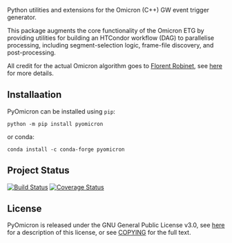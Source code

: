 Python utilities and extensions for the Omicron (C++) GW event trigger generator.

This package augments the core functionality of the Omicron ETG by providing utilities for building an HTCondor workflow (DAG) to parallelise processing, including segment-selection logic, frame-file discovery, and post-processing.

All credit for the actual Omicron algorithm goes to [Florent Robinet](//github.com/FlorentRobinet/), see [here](http://virgo.in2p3.fr/GWOLLUM/v2r2/index.html?Main) for more details.

## Installaation

PyOmicron can be installed using `pip`:

```shell
python -m pip install pyomicron
```

or conda:

```shell
conda install -c conda-forge pyomicron
```

## Project Status

[![Build Status](https://travis-ci.org/gwpy/pyomicron.svg?branch=master)](https://travis-ci.org/gwpy/pyomicron)
[![Coverage Status](https://coveralls.io/repos/github/gwpy/pyomicron/badge.svg?branch=master)](https://coveralls.io/github/gwpy/pyomicron?branch=master)

## License

PyOmicron is released under the GNU General Public License v3.0, see [here](https://choosealicense.com/licenses/gpl-3.0/) for a description of this license, or see [COPYING](https://github.com/gwpy/pyomicron/blob/master/COPYING) for the full text.
